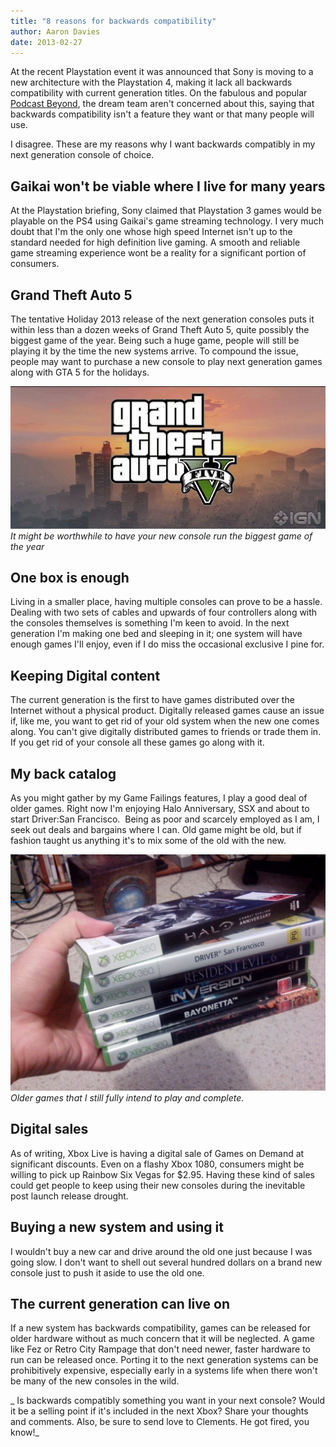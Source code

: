 ```yaml
---
title: "8 reasons for backwards compatibility"
author: Aaron Davies
date: 2013-02-27
---
```


At the recent Playstation event it was announced that Sony is moving to a new architecture with the Playstation 4, making it lack all backwards compatibility with current generation titles. On the fabulous and popular [Podcast Beyond](http://feeds.ign.com/ignfeeds/podcasts/beyond/), the dream team aren't concerned about this, saying that backwards compatibility isn't a feature they want or that many people will use.

I disagree. These are my reasons why I want backwards compatibly in my next generation console of choice.

## Gaikai won't be viable where I live for many years

At the Playstation briefing, Sony claimed that Playstation 3 games would be playable on the PS4 using Gaikai's game streaming technology. I very much doubt that I'm the only one whose high speed Internet isn't up to the standard needed for high definition live gaming. A smooth and reliable game streaming experience wont be a reality for a significant portion of consumers.

## Grand Theft Auto 5

The tentative Holiday 2013 release of the next generation consoles puts it within less than a dozen weeks of Grand Theft Auto 5, quite possibly the biggest game of the year. Being such a huge game, people will still be playing it by the time the new systems arrive. To compound the issue, people may want to purchase a new console to play next generation games along with GTA 5 for the holidays.

[![It might be worthwhile to have your new console run the biggest game of the year](/media/images/blog/gta.jpg)](/media/images/blog/gta.jpg)
_It might be worthwhile to have your new console run the biggest game of the year_

## One box is enough

Living in a smaller place, having multiple consoles can prove to be a hassle. Dealing with two sets of cables and upwards of four controllers along with the consoles themselves is something I'm keen to avoid. In the next generation I'm making one bed and sleeping in it; one system will have enough games I'll enjoy, even if I do miss the occasional exclusive I pine for.

## Keeping Digital content

The current generation is the first to have games distributed over the Internet without a physical product. Digitally released games cause an issue if, like me, you want to get rid of your old system when the new one comes along. You can't give digitally distributed games to friends or trade them in. If you get rid of your console all these games go along with it.

## My back catalog

As you might gather by my Game Failings features, I play a good deal of older games. Right now I'm enjoying Halo Anniversary, SSX and about to start Driver:San Francisco.  Being as poor and scarcely employed as I am, I seek out deals and bargains where I can. Old game might be old, but if fashion taught us anything it's to mix some of the old with the new.

[![Older games that I still fully intend to play and complete.](/media/images/blog/IMG_20130227_232022.jpg)](/media/images/blog/IMG_20130227_232022.jpg)
_Older games that I still fully intend to play and complete._

## Digital sales

As of writing, Xbox Live is having a digital sale of Games on Demand at significant discounts. Even on a flashy Xbox 1080, consumers might be willing to pick up Rainbow Six Vegas for $2.95. Having these kind of sales could get people to keep using their new consoles during the inevitable post launch release drought.

## Buying a new system and using it

I wouldn't buy a new car and drive around the old one just because I was going slow. I don't want to shell out several hundred dollars on a brand new console just to push it aside to use the old one.

## The current generation can live on

If a new system has backwards compatibility, games can be released for older hardware without as much concern that it will be neglected. A game like Fez or Retro City Rampage that don't need newer, faster hardware to run can be released once. Porting it to the next generation systems can be prohibitively expensive, especially early in a systems life when there won't be many of the new consoles in the wild.

_ Is backwards compatibly something you want in your next console? Would it be a selling point if it's included in the next Xbox? Share your thoughts and comments. Also, be sure to send love to Clements. He got fired, you know!_

